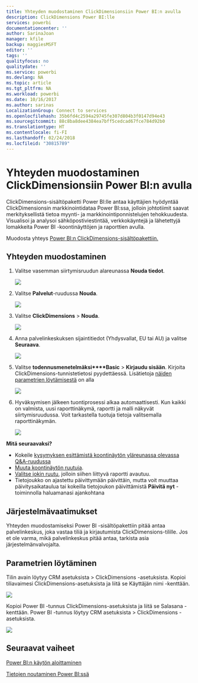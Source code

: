 ```yaml
---
title: Yhteyden muodostaminen ClickDimensionsiin Power BI:n avulla
description: ClickDimensions Power BI:lle
services: powerbi
documentationcenter: ''
author: SarinaJoan
manager: kfile
backup: maggiesMSFT
editor: ''
tags: ''
qualityfocus: no
qualitydate: ''
ms.service: powerbi
ms.devlang: NA
ms.topic: article
ms.tgt_pltfrm: NA
ms.workload: powerbi
ms.date: 10/16/2017
ms.author: sarinas
LocalizationGroup: Connect to services
ms.openlocfilehash: 35b6fd4c2594a29745fe307d804b3f0147d94e43
ms.sourcegitcommit: 88c8ba8dee4384ea7bff5cedcad67fce784d92b0
ms.translationtype: HT
ms.contentlocale: fi-FI
ms.lasthandoff: 02/24/2018
ms.locfileid: "30815789"
---
```

# <a name="connect-to-clickdimensions-with-power-bi"></a>Yhteyden muodostaminen ClickDimensionsiin Power BI:n avulla
ClickDimensions-sisältöpaketti Power BI:lle antaa käyttäjien hyödyntää ClickDimensionsin markkinointidataa Power BI:ssa, jolloin johtotiimit saavat merkityksellistä tietoa myynti- ja markkinointiponnistelujen tehokkuudesta. Visualisoi ja analysoi sähköpostiviestintää, verkkokäyntejä ja lähetettyjä lomakkeita Power BI -koontinäyttöjen ja raporttien avulla.

Muodosta yhteys [Power BI:n ClickDimensions-sisältöpakettiin.](https://app.powerbi.com/getdata/services/click-dimensions)

## <a name="how-to-connect"></a>Yhteyden muodostaminen
1. Valitse vasemman siirtymisruudun alareunassa **Nouda tiedot**.
   
   ![](media/service-connect-to-clickdimensions/getdata.png)
2. Valitse **Palvelut**-ruudussa **Nouda**.
   
   ![](media/service-connect-to-clickdimensions/services.png)
3. Valitse **ClickDimensions** \> **Nouda**.  
   
   ![](media/service-connect-to-clickdimensions/clickdimensions.png)
4. Anna palvelinkeskuksen sijaintitiedot (Yhdysvallat, EU tai AU) ja valitse **Seuraava**.
   
   ![](media/service-connect-to-clickdimensions/params.png)
5. Valitse **todennusmenetelmäksi****Basic** \> **Kirjaudu sisään**. Kirjoita ClickDimensions-tunnistetietosi pyydettäessä. Lisätietoja [näiden parametrien löytämisestä](#FindingParams) on alla
   
    ![](media/service-connect-to-clickdimensions/creds.png)
6. Hyväksymisen jälkeen tuontiprosessi alkaa automaattisesti. Kun kaikki on valmista, uusi raporttinäkymä, raportti ja malli näkyvät siirtymisruudussa. Voit tarkastella tuotuja tietoja valitsemalla raporttinäkymän.
   
     ![](media/service-connect-to-clickdimensions/dashboard.png)

**Mitä seuraavaksi?**

* Kokeile [kysymyksen esittämistä koontinäytön yläreunassa olevassa Q&A-ruudussa](power-bi-q-and-a.md)
* [Muuta koontinäytön ruutuja](service-dashboard-edit-tile.md).
* [Valitse jokin ruutu](service-dashboard-tiles.md), jolloin siihen liittyvä raportti avautuu.
* Tietojoukko on ajastettu päivittymään päivittäin, mutta voit muuttaa päivitysaikataulua tai kokeilla tietojoukon päivittämistä **Päivitä nyt** -toiminnolla haluamanasi ajankohtana

## <a name="system-requirements"></a>Järjestelmävaatimukset
Yhteyden muodostamiseksi Power BI -sisältöpakettiin pitää antaa palvelinkeskus, joka vastaa tiliä ja kirjautumista ClickDimensions-tilille. Jos et ole varma, mikä palvelinkeskus pitää antaa, tarkista asia järjestelmänvalvojalta.

<a name="FindingParams"></a>

## <a name="finding-parameters"></a>Parametrien löytäminen
Tilin avain löytyy CRM asetuksista \> ClickDimensions -asetuksista. Kopioi tiliavaimesi ClickDimensions-asetuksista ja liitä se Käyttäjän nimi -kenttään.  

![](media/service-connect-to-clickdimensions/crm.png)  

Kopioi Power BI -tunnus ClickDimensions-asetuksista ja liitä se Salasana -kenttään. Power BI -tunnus löytyy CRM asetuksista \> ClickDimensions -asetuksista.  

![](media/service-connect-to-clickdimensions/crm2.png)  

## <a name="next-steps"></a>Seuraavat vaiheet
[Power BI:n käytön aloittaminen](service-get-started.md)

[Tietojen noutaminen Power BI:ssä](service-get-data.md)

